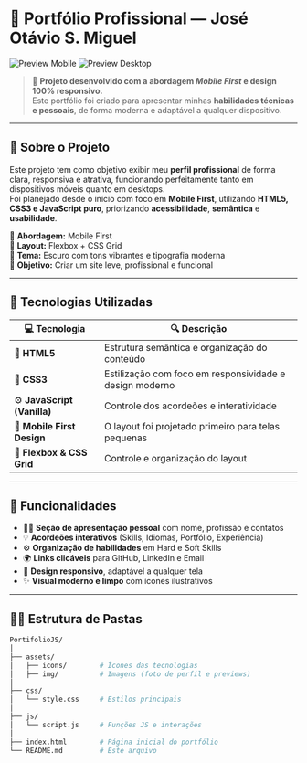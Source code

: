 # 📱 Portfólio Profissional — José Otávio S. Miguel

![Preview Mobile](./assets/img/preview-mobile)
![Preview Desktop](./assets/img/preview-desktop)

> 🚀 **Projeto desenvolvido com a abordagem _Mobile First_ e design 100% responsivo.**  
> Este portfólio foi criado para apresentar minhas **habilidades técnicas e pessoais**, de forma moderna e adaptável a qualquer dispositivo.

---

## 🧠 Sobre o Projeto

Este projeto tem como objetivo exibir meu **perfil profissional** de forma clara, responsiva e atrativa, funcionando perfeitamente tanto em dispositivos móveis quanto em desktops.  
Foi planejado desde o início com foco em **Mobile First**, utilizando **HTML5, CSS3 e JavaScript puro**, priorizando **acessibilidade**, **semântica** e **usabilidade**.

🔹 **Abordagem:** Mobile First  
🔹 **Layout:** Flexbox + CSS Grid  
🔹 **Tema:** Escuro com tons vibrantes e tipografia moderna  
🔹 **Objetivo:** Criar um site leve, profissional e funcional  

---

## 🧰 Tecnologias Utilizadas

| 💻 Tecnologia | 🔍 Descrição |
|---------------|--------------|
| 🧩 **HTML5** | Estrutura semântica e organização do conteúdo |
| 🎨 **CSS3** | Estilização com foco em responsividade e design moderno |
| ⚙️ **JavaScript (Vanilla)** | Controle dos acordeões e interatividade |
| 📱 **Mobile First Design** | O layout foi projetado primeiro para telas pequenas |
| 🧱 **Flexbox & CSS Grid** | Controle e organização do layout |

---

## 🌟 Funcionalidades

- 🧑‍💼 **Seção de apresentação pessoal** com nome, profissão e contatos  
- 💡 **Acordeões interativos** (Skills, Idiomas, Portfólio, Experiência)  
- ⚙️ **Organização de habilidades** em Hard e Soft Skills  
- 🌍 **Links clicáveis** para GitHub, LinkedIn e Email  
- 🧩 **Design responsivo**, adaptável a qualquer tela  
- ✨ **Visual moderno e limpo** com ícones ilustrativos  

---

## 🧑‍💻 Estrutura de Pastas

```bash
PortifolioJS/
│
├── assets/
│   ├── icons/        # Ícones das tecnologias
│   ├── img/          # Imagens (foto de perfil e previews)
│
├── css/
│   └── style.css     # Estilos principais
│
├── js/
│   └── script.js     # Funções JS e interações
│
├── index.html        # Página inicial do portfólio
└── README.md         # Este arquivo

